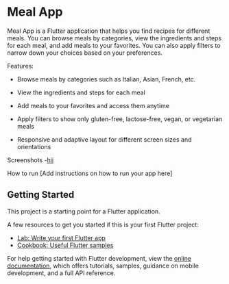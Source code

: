 # Meal App

Meal App is a Flutter application that helps you find recipes for different meals. You can browse meals by categories, view the ingredients and steps for each meal, and add meals to your favorites. You can also apply filters to narrow down your choices based on your preferences.

Features:

- Browse meals by categories such as Italian, Asian, French, etc.

- View the ingredients and steps for each meal

- Add meals to your favorites and access them anytime
- Apply filters to show only gluten-free, lactose-free, vegan, or vegetarian meals
- Responsive and adaptive layout for different screen sizes and orientations

Screenshots -[hii](https://drive.google.com/file/d/1-Edm30znqJTk4P5tl8JxfRVM9U9wF-VR/view?usp=sharing)

How to run
[Add instructions on how to run your app here]

## Getting Started

This project is a starting point for a Flutter application.

A few resources to get you started if this is your first Flutter project:

- [Lab: Write your first Flutter app](https://docs.flutter.dev/get-started/codelab)
- [Cookbook: Useful Flutter samples](https://docs.flutter.dev/cookbook)

For help getting started with Flutter development, view the
[online documentation](https://docs.flutter.dev/), which offers tutorials,
samples, guidance on mobile development, and a full API reference.
